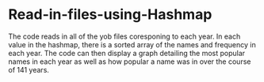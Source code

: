 # Read-in-files-using-Hashmap

The code reads in all of the yob files coresponing to each year. In each value in the hashmap, there is a sorted array of the names and frequency in each year. The code can then display a graph detailing the most popular names in each year as well as how popular a name was in over the course of 141 years. 
